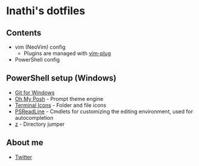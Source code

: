 # Inathi's dotfiles

## Contents

- vim (NeoVim) config
  - Plugins are managed with [vim-plug](https://github.com/junegunn/vim-plug)
- PowerShell config

## PowerShell setup (Windows)

- [Git for Windows](https://gitforwindows.org/)
- [Oh My Posh](https://ohmyposh.dev/) - Prompt theme engine
- [Terminal Icons](https://github.com/devblackops/Terminal-Icons) - Folder and file icons
- [PSReadLine](https://docs.microsoft.com/en-us/powershell/module/psreadline/) - Cmdlets for customizing the editing environment, used for autocompletion
- [z](https://www.powershellgallery.com/packages/z) - Directory jumper


## About me

- [Twitter](https://www.twitter.com/_inathim) 


